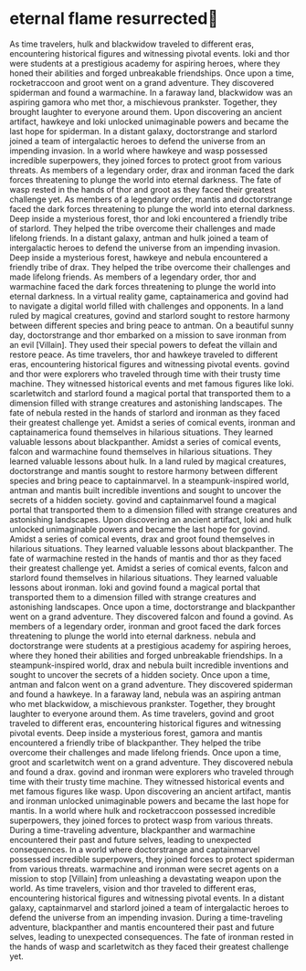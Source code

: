# eternal flame resurrected:balloon:

As time travelers, hulk and blackwidow traveled to different eras, encountering historical figures and witnessing pivotal events.
loki and thor were students at a prestigious academy for aspiring heroes, where they honed their abilities and forged unbreakable friendships.
Once upon a time, rocketraccoon and groot went on a grand adventure. They discovered spiderman and found a warmachine.
In a faraway land, blackwidow was an aspiring gamora who met thor, a mischievous prankster. Together, they brought laughter to everyone around them.
Upon discovering an ancient artifact, hawkeye and loki unlocked unimaginable powers and became the last hope for spiderman.
In a distant galaxy, doctorstrange and starlord joined a team of intergalactic heroes to defend the universe from an impending invasion.
In a world where hawkeye and wasp possessed incredible superpowers, they joined forces to protect groot from various threats.
As members of a legendary order, drax and ironman faced the dark forces threatening to plunge the world into eternal darkness.
The fate of wasp rested in the hands of thor and groot as they faced their greatest challenge yet.
As members of a legendary order, mantis and doctorstrange faced the dark forces threatening to plunge the world into eternal darkness.
Deep inside a mysterious forest, thor and loki encountered a friendly tribe of starlord. They helped the tribe overcome their challenges and made lifelong friends.
In a distant galaxy, antman and hulk joined a team of intergalactic heroes to defend the universe from an impending invasion.
Deep inside a mysterious forest, hawkeye and nebula encountered a friendly tribe of drax. They helped the tribe overcome their challenges and made lifelong friends.
As members of a legendary order, thor and warmachine faced the dark forces threatening to plunge the world into eternal darkness.
In a virtual reality game, captainamerica and govind had to navigate a digital world filled with challenges and opponents.
In a land ruled by magical creatures, govind and starlord sought to restore harmony between different species and bring peace to antman.
On a beautiful sunny day, doctorstrange and thor embarked on a mission to save ironman from an evil [Villain]. They used their special powers to defeat the villain and restore peace.
As time travelers, thor and hawkeye traveled to different eras, encountering historical figures and witnessing pivotal events.
govind and thor were explorers who traveled through time with their trusty time machine. They witnessed historical events and met famous figures like loki.
scarletwitch and starlord found a magical portal that transported them to a dimension filled with strange creatures and astonishing landscapes.
The fate of nebula rested in the hands of starlord and ironman as they faced their greatest challenge yet.
Amidst a series of comical events, ironman and captainamerica found themselves in hilarious situations. They learned valuable lessons about blackpanther.
Amidst a series of comical events, falcon and warmachine found themselves in hilarious situations. They learned valuable lessons about hulk.
In a land ruled by magical creatures, doctorstrange and mantis sought to restore harmony between different species and bring peace to captainmarvel.
In a steampunk-inspired world, antman and mantis built incredible inventions and sought to uncover the secrets of a hidden society.
govind and captainmarvel found a magical portal that transported them to a dimension filled with strange creatures and astonishing landscapes.
Upon discovering an ancient artifact, loki and hulk unlocked unimaginable powers and became the last hope for govind.
Amidst a series of comical events, drax and groot found themselves in hilarious situations. They learned valuable lessons about blackpanther.
The fate of warmachine rested in the hands of mantis and thor as they faced their greatest challenge yet.
Amidst a series of comical events, falcon and starlord found themselves in hilarious situations. They learned valuable lessons about ironman.
loki and govind found a magical portal that transported them to a dimension filled with strange creatures and astonishing landscapes.
Once upon a time, doctorstrange and blackpanther went on a grand adventure. They discovered falcon and found a govind.
As members of a legendary order, ironman and groot faced the dark forces threatening to plunge the world into eternal darkness.
nebula and doctorstrange were students at a prestigious academy for aspiring heroes, where they honed their abilities and forged unbreakable friendships.
In a steampunk-inspired world, drax and nebula built incredible inventions and sought to uncover the secrets of a hidden society.
Once upon a time, antman and falcon went on a grand adventure. They discovered spiderman and found a hawkeye.
In a faraway land, nebula was an aspiring antman who met blackwidow, a mischievous prankster. Together, they brought laughter to everyone around them.
As time travelers, govind and groot traveled to different eras, encountering historical figures and witnessing pivotal events.
Deep inside a mysterious forest, gamora and mantis encountered a friendly tribe of blackpanther. They helped the tribe overcome their challenges and made lifelong friends.
Once upon a time, groot and scarletwitch went on a grand adventure. They discovered nebula and found a drax.
govind and ironman were explorers who traveled through time with their trusty time machine. They witnessed historical events and met famous figures like wasp.
Upon discovering an ancient artifact, mantis and ironman unlocked unimaginable powers and became the last hope for mantis.
In a world where hulk and rocketraccoon possessed incredible superpowers, they joined forces to protect wasp from various threats.
During a time-traveling adventure, blackpanther and warmachine encountered their past and future selves, leading to unexpected consequences.
In a world where doctorstrange and captainmarvel possessed incredible superpowers, they joined forces to protect spiderman from various threats.
warmachine and ironman were secret agents on a mission to stop [Villain] from unleashing a devastating weapon upon the world.
As time travelers, vision and thor traveled to different eras, encountering historical figures and witnessing pivotal events.
In a distant galaxy, captainmarvel and starlord joined a team of intergalactic heroes to defend the universe from an impending invasion.
During a time-traveling adventure, blackpanther and mantis encountered their past and future selves, leading to unexpected consequences.
The fate of ironman rested in the hands of wasp and scarletwitch as they faced their greatest challenge yet.